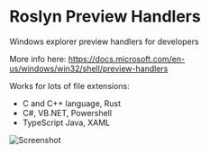 # Roslyn Preview Handlers

Windows explorer preview handlers for developers

More info here: https://docs.microsoft.com/en-us/windows/win32/shell/preview-handlers

Works for lots of file extensions:
- C and C++ language, Rust
- C#, VB.NET, Powershell
- TypeScript Java, XAML


![Screenshot](https://github.com/Ericvf/Roslyn-Preview-Handlers/blob/4525fedc4e8c6aa8ece660ca3236ad43c5bc3dcb/Capture.PNG)
